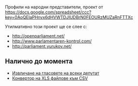 Профили на народни представители, проект от https://docs.google.com/spreadsheet/ccc?key=0AoQEIaPHnvx6dHVWTDJIUDBrN0FEOURzMUZaRnFTTXc

Утилмативно този проект ще се слее с:

 - http://openparliament.net/
 - http://www.parlamentaren-kontrol.com/
 - http://parliament.yurukov.net/

## Налично до момента

 - [Извличане на гласовете на всеки депутат](apps/mp-votes)
 - [Конвертор на XLS файлове към CSV](apps/spreadsheet2csv)
